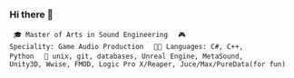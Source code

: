 ### Hi there 👋

<code> 🎓 Master of Arts in Sound Engineering </code>
<code> 🎮 Speciality: Game Audio Production </code>
<code> 🧑‍💻 Languages: C#, C++, Python </code>
<code> 🔨 unix, git, databases, Unreal Engine, MetaSound, Unity3D, Wwise, FMOD, Logic Pro X/Reaper, Juce/Max/PureData(for fun) </code>


<!--
- 🔭 
- 📫 How to reach me: ...
- ⚡ Fun fact: ...
-->
